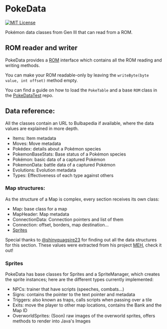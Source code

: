 # PokeData
[![MIT License](https://img.shields.io/badge/license-MIT-blue.svg)](LICENSE)

Pokémon data classes from Gen III that can read from a ROM.

## ROM reader and writer
PokeData provides a [ROM](src/main/java/me/hugmanrique/pokedata/utils/ROM.java) interface which contains all the ROM reading and writing methods.

You can make your ROM readable-only by leaving the `writeByte(byte value, int offset)` method empty.

You can find a guide on how to load the `PokeTable` and a base `ROM` class in the [PokeDataTest](https://github.com/hugmanrique/PokeDataTest) repo.

## Data reference:
All the classes contain an URL to Bulbapedia if available, where the data values are explained in more depth.

- Items: Item metadata
- Moves: Move metadata
- Pokédex: details about a Pokémon species
- PokemonBaseStats: Base status of a Pokémon species
- Pokémon: basic data of a captured Pokémon
- PokemonData: battle data of a captured Pokémon
- Evolutions: Evolution metadata
- Types: Effectiveness of each type against others

### Map structures:
As the structure of a Map is complex, every section receives its own class:

- Map: base class for a map
- MapHeader: Map metadata
- ConnectionData: Connection pointers and list of them
- Connection: offset, borders, map destination...
- [Sprites](#sprites)

Special thanks to [@shinyquagsire23](https://github.com/shinyquagsire23/) for finding out all the data structures for this section.
These values were extracted from his project [MEH](https://github.com/shinyquagsire23/MEH), check it out!

### Sprites
PokeData has base classes for Sprites and a SpriteManager, which creates the sprite instances; here are the different types currently implemented:

- NPCs: trainer that have scripts (speeches, combats...)
- Signs: contains the pointer to the text pointer and metadata
- Triggers: also known as traps, calls scripts when passing over a tile
- Exits: move the player to other map locations, contains the Bank and the Map ID
- OverworldSprites: (Soon) raw images of the overworld sprites, offers methods to render into Java's Images